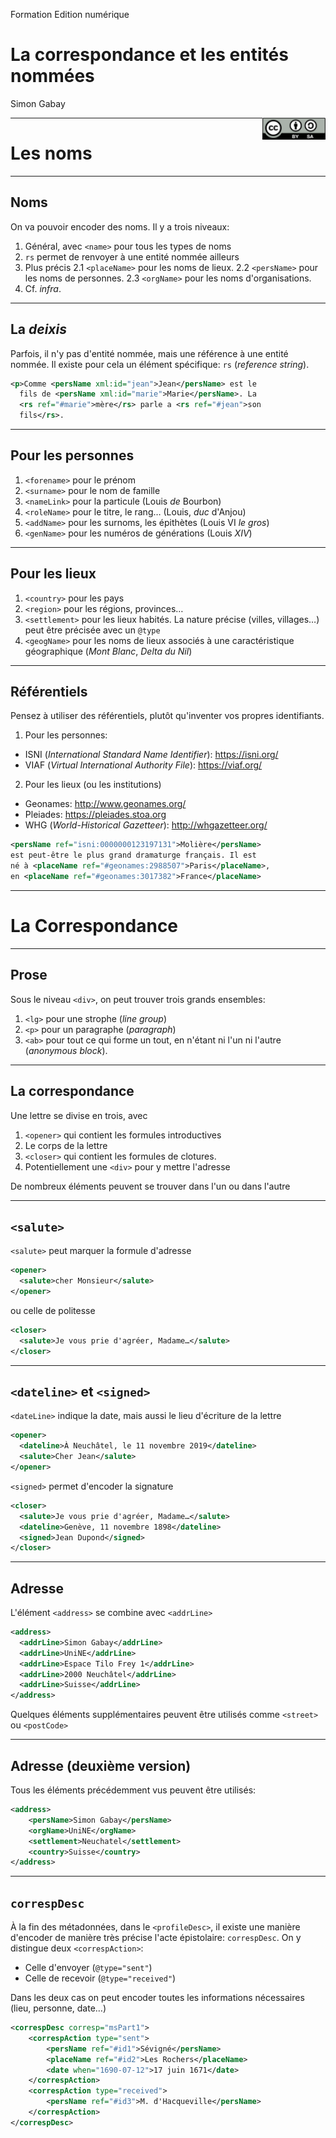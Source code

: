 Formation Edition numérique

# La correspondance et les entités nommées

Simon Gabay

<img style="float: right; width: 20%;" src="Cours_08_images/cc-by-sa.png">

---
# Les noms
---
## Noms
On va pouvoir encoder des noms. Il y a trois niveaux:
1. Général, avec `<name>` pour tous les types de noms
2. `rs` permet de renvoyer à une entité nommée ailleurs
3. Plus précis
	2.1 `<placeName>` pour les noms de lieux.
	2.2 `<persName>` pour les noms de personnes.
	2.3 `<orgName>` pour les noms d'organisations.
4. Cf. _infra_.

---
## La _deixis_

Parfois, il n'y pas d'entité nommée, mais une référence à une entité nommée. Il existe pour cela un élément spécifique: `rs` (_reference string_).

```xml
<p>Comme <persName xml:id="jean">Jean</persName> est le
  fils de <persName xml:id="marie">Marie</persName>. La
  <rs ref="#marie">mère</rs> parle a <rs ref="#jean">son
  fils</rs>.
```

---
## Pour les personnes

1. `<forename>` pour le prénom
2. `<surname>` pour le nom de famille
3. `<nameLink>` pour la particule (Louis _de_ Bourbon)
4. `<roleName>` pour le titre, le rang… (Louis, _duc_ d'Anjou)
5. `<addName>` pour les surnoms, les épithètes (Louis VI _le gros_)
6. `<genName>` pour les numéros de générations (Louis _XIV_)

---
## Pour les lieux

1. `<country>` pour les pays
2. `<region>` pour les régions, provinces…
3. `<settlement>` pour les lieux habités. La nature précise (villes, villages…) peut être précisée avec un `@type`
4. `<geogName>` pour les noms de lieux associés à une caractéristique géographique (_Mont Blanc_, _Delta du Nil_)

---
## Référentiels

Pensez à utiliser des référentiels, plutôt qu'inventer vos propres identifiants.
1. Pour les personnes:
* ISNI (_International Standard Name Identifier_): https://isni.org/
* VIAF (_Virtual International Authority File_): https://viaf.org/
2. Pour les lieux (ou les institutions)
* Geonames: http://www.geonames.org/
* Pleiades: https://pleiades.stoa.org
* WHG (_World-Historical Gazetteer_): http://whgazetteer.org/

```xml
<persName ref="isni:0000000123197131">Molière</persName>
est peut-être le plus grand dramaturge français. Il est
né à <placeName ref="#geonames:2988507">Paris</placeName>,
en <placeName ref="#geonames:3017382">France</placeName>
```

---
# La Correspondance
---
## Prose

Sous le niveau `<div>`, on peut trouver trois grands ensembles:
1. `<lg>` pour une strophe (_line group_)
2. `<p>` pour un paragraphe (_paragraph_)
3. `<ab>`  pour tout ce qui forme un tout, en n'étant ni l'un ni l'autre (_anonymous block_).
---
## La correspondance

Une lettre se divise en trois, avec
1. `<opener>` qui contient les formules introductives
2. Le corps de la lettre
3. `<closer>` qui contient les formules de clotures.
4. Potentiellement une `<div>` pour y mettre l'adresse

De nombreux éléments peuvent se trouver dans l'un ou dans l'autre

---
## `<salute>`
`<salute>` peut marquer la formule d'adresse
```XML
<opener>
  <salute>cher Monsieur</salute>
</opener>
```
ou celle de politesse

```XML
<closer>
  <salute>Je vous prie d'agréer, Madame…</salute>
</closer>
```
---
## `<dateline>` et `<signed>`
`<dateLine>` indique la date, mais aussi le lieu d'écriture de la lettre
```XML
<opener>
  <dateline>À Neuchâtel, le 11 novembre 2019</dateline>
  <salute>Cher Jean</salute>
</opener>
```
`<signed>` permet d'encoder la signature

```XML
<closer>
  <salute>Je vous prie d'agréer, Madame…</salute>
  <dateline>Genève, 11 novembre 1898</dateline>
  <signed>Jean Dupond</signed>
</closer>
```
---
## Adresse
L'élément `<address>` se combine avec `<addrLine>`
```XML
<address>
  <addrLine>Simon Gabay</addrLine>
  <addrLine>UniNE</addrLine>
  <addrLine>Espace Tilo Frey 1</addrLine>
  <addrLine>2000 Neuchâtel</addrLine>
  <addrLine>Suisse</addrLine>
</address>
```
Quelques éléments supplémentaires peuvent être utilisés comme `<street>` ou `<postCode>`

---
## Adresse (deuxième version)

Tous les éléments précédemment vus peuvent être utilisés:
```XML
<address>
	<persName>Simon Gabay</persName>
	<orgName>UniNE</orgName>
	<settlement>Neuchatel</settlement>
	<country>Suisse</country>
</address>
```

---
## `correspDesc`

À la fin des métadonnées, dans le `<profileDesc>`, il existe une manière d'encoder de manière très précise l'acte épistolaire: `correspDesc`. On y distingue deux `<correspAction>`:
* Celle d'envoyer (`@type="sent"`)
* Celle de recevoir (`@type="received"`)

Dans les deux cas on peut encoder toutes les informations nécessaires (lieu, personne, date…)
```xml
<correspDesc corresp="msPart1">
    <correspAction type="sent">
        <persName ref="#id1">Sévigné</persName>
        <placeName ref="#id2">Les Rochers</placeName>
        <date when="1690-07-12">17 juin 1671</date>
    </correspAction>
    <correspAction type="received">
        <persName ref="#id3">M. d'Hacqueville</persName>
    </correspAction>
</correspDesc>
```
